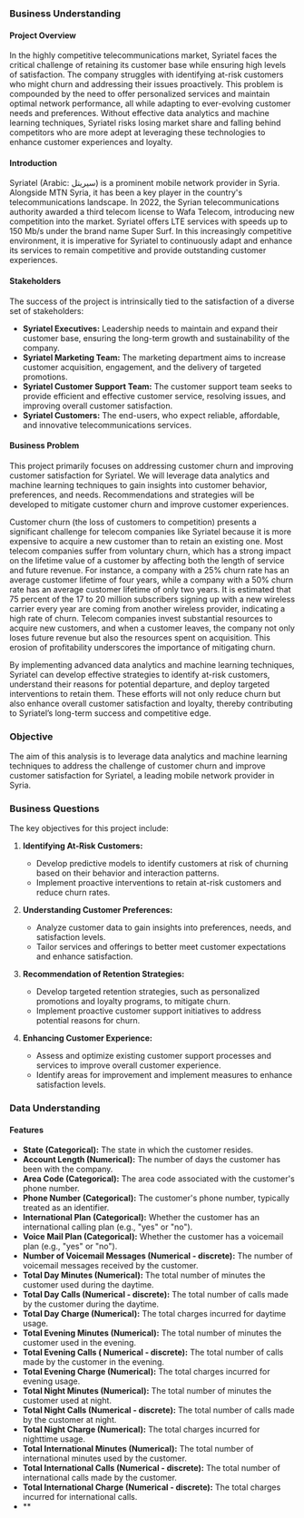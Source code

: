 ### Business Understanding

#### Project Overview

In the highly competitive telecommunications market, Syriatel faces the critical challenge of retaining its customer base while ensuring high levels of satisfaction. The company struggles with identifying at-risk customers who might churn and addressing their issues proactively. This problem is compounded by the need to offer personalized services and maintain optimal network performance, all while adapting to ever-evolving customer needs and preferences. Without effective data analytics and machine learning techniques, Syriatel risks losing market share and falling behind competitors who are more adept at leveraging these technologies to enhance customer experiences and loyalty.

#### Introduction

Syriatel (Arabic: سيريتل) is a prominent mobile network provider in Syria. Alongside MTN Syria, it has been a key player in the country's telecommunications landscape. In 2022, the Syrian telecommunications authority awarded a third telecom license to Wafa Telecom, introducing new competition into the market. Syriatel offers LTE services with speeds up to 150 Mb/s under the brand name Super Surf. In this increasingly competitive environment, it is imperative for Syriatel to continuously adapt and enhance its services to remain competitive and provide outstanding customer experiences.

#### Stakeholders

The success of the project is intrinsically tied to the satisfaction of a diverse set of stakeholders:
- **Syriatel Executives:** Leadership needs to maintain and expand their customer base, ensuring the long-term growth and sustainability of the company.
- **Syriatel Marketing Team:** The marketing department aims to increase customer acquisition, engagement, and the delivery of targeted promotions.
- **Syriatel Customer Support Team:** The customer support team seeks to provide efficient and effective customer service, resolving issues, and improving overall customer satisfaction.
- **Syriatel Customers:** The end-users, who expect reliable, affordable, and innovative telecommunications services.

#### Business Problem

This project primarily focuses on addressing customer churn and improving customer satisfaction for Syriatel. We will leverage data analytics and machine learning techniques to gain insights into customer behavior, preferences, and needs. Recommendations and strategies will be developed to mitigate customer churn and improve customer experiences.

Customer churn (the loss of customers to competition) presents a significant challenge for telecom companies like Syriatel because it is more expensive to acquire a new customer than to retain an existing one. Most telecom companies suffer from voluntary churn, which has a strong impact on the lifetime value of a customer by affecting both the length of service and future revenue. For instance, a company with a 25% churn rate has an average customer lifetime of four years, while a company with a 50% churn rate has an average customer lifetime of only two years. It is estimated that 75 percent of the 17 to 20 million subscribers signing up with a new wireless carrier every year are coming from another wireless provider, indicating a high rate of churn. Telecom companies invest substantial resources to acquire new customers, and when a customer leaves, the company not only loses future revenue but also the resources spent on acquisition. This erosion of profitability underscores the importance of mitigating churn.

By implementing advanced data analytics and machine learning techniques, Syriatel can develop effective strategies to identify at-risk customers, understand their reasons for potential departure, and deploy targeted interventions to retain them. These efforts will not only reduce churn but also enhance overall customer satisfaction and loyalty, thereby contributing to Syriatel’s long-term success and competitive edge.

### Objective

The aim of this analysis is to leverage data analytics and machine learning techniques to address the challenge of customer churn and improve customer satisfaction for Syriatel, a leading mobile network provider in Syria.

### Business Questions

The key objectives for this project include:
1. **Identifying At-Risk Customers:**
   - Develop predictive models to identify customers at risk of churning based on their behavior and interaction patterns.
   - Implement proactive interventions to retain at-risk customers and reduce churn rates.

2. **Understanding Customer Preferences:**
   - Analyze customer data to gain insights into preferences, needs, and satisfaction levels.
   - Tailor services and offerings to better meet customer expectations and enhance satisfaction.

3. **Recommendation of Retention Strategies:**
   - Develop targeted retention strategies, such as personalized promotions and loyalty programs, to mitigate churn.
   - Implement proactive customer support initiatives to address potential reasons for churn.

4. **Enhancing Customer Experience:**
   - Assess and optimize existing customer support processes and services to improve overall customer experience.
   - Identify areas for improvement and implement measures to enhance satisfaction levels.

### Data Understanding

#### Features

- **State (Categorical):** The state in which the customer resides.
- **Account Length (Numerical):** The number of days the customer has been with the company.
- **Area Code (Categorical):** The area code associated with the customer's phone number.
- **Phone Number (Categorical):** The customer's phone number, typically treated as an identifier.
- **International Plan (Categorical):** Whether the customer has an international calling plan (e.g., "yes" or "no").
- **Voice Mail Plan (Categorical):** Whether the customer has a voicemail plan (e.g., "yes" or "no").
- **Number of Voicemail Messages (Numerical - discrete):** The number of voicemail messages received by the customer.
- **Total Day Minutes (Numerical):** The total number of minutes the customer used during the daytime.
- **Total Day Calls (Numerical - discrete):** The total number of calls made by the customer during the daytime.
- **Total Day Charge (Numerical):** The total charges incurred for daytime usage.
- **Total Evening Minutes (Numerical):** The total number of minutes the customer used in the evening.
- **Total Evening Calls ( Numerical - discrete):** The total number of calls made by the customer in the evening.
- **Total Evening Charge (Numerical):** The total charges incurred for evening usage.
- **Total Night Minutes (Numerical):** The total number of minutes the customer used at night.
- **Total Night Calls (Numerical - discrete):** The total number of calls made by the customer at night.
- **Total Night Charge (Numerical):** The total charges incurred for nighttime usage.
- **Total International Minutes (Numerical):** The total number of international minutes used by the customer.
- **Total International Calls (Numerical - discrete):** The total number of international calls made by the customer.
- **Total International Charge (Numerical - discrete):** The total charges incurred for international calls.
- **
